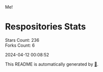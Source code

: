Me!

# Respositories Stats
Stars Count: 236  
Forks Count: 6

2024-04-12 00:08:52  

This README is automatically generated by [🐰](https://github.com/rnitta/rnitta).
